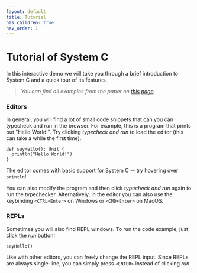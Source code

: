 ```yaml
---
layout: default
title: Tutorial
has_children: true
nav_order: 1
---
```


# Tutorial of System C

In this interactive demo we will take you through a
brief introduction to System C and a quick tour of its features.

> _You can find all examples from the paper on [this page](../paper.html)._


### Editors

In general, you will find a lot of small code snippets that can you can typecheck and run in the browser.
For example, this is a program that prints out "Hello World!". Try clicking _typecheck and run_ to load the editor (this can take a while the first time).
```effekt
def sayHello(): Unit {
  println("Hello World!")
}
```
The editor comes with basic support for System C -- try hovering over `println`!

You can also modify the program and then click _typecheck and run_ again to run the typechecker.
Alternatively, in the editor you can also use the keybinding `<CTRL+Enter>` on Windows or `<CMD+Enter>` on MacOS.

### REPLs
Sometimes you will also find REPL windows. To run the code example, just click the _run_ button!
```effekt:repl
sayHello()
```
Like with other editors, you can freely change the REPL input. Since REPLs are always single-line, you can simply press `<ENTER>` instead of clicking _run_.
